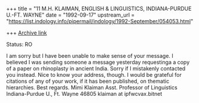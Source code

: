 +++
title = "11 M.H. KLAIMAN, ENGLISH & LINGUISTICS,              INDIANA-PURDUE U.-FT. WAYNE"
date = "1992-09-17"
upstream_url = "https://list.indology.info/pipermail/indology/1992-September/054053.html"

+++
[Archive link](https://list.indology.info/pipermail/indology/1992-September/054053.html)

Status: RO

I am sorry but I have been unable to make sense of your message.
I believed I was sending someone a message yesterday requestinga
a copy of a paper on rhinoplasty in ancient India.  Sorry if I
mistakenly contacted you instead.  Nice to know your address,
though.  I would be grateful for citations of any of your work,
if it has been published, on thematic hierarchies.  Best regards.
Mimi Klaiman
Asst. Professor of Linguistics
Indiana-Purdue U., Ft. Wayne
46805
klaiman at ipfwcvax.bitnet





